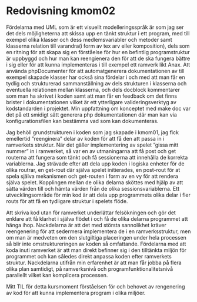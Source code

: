 ---
---
Redovisning kmom02
=========================

Fördelarna med UML som är ett visuellt modelleringsspråk är som jag ser det dels
 möjligheterna att skissa upp en tänkt struktur i ett program, med till exempel
 olika klasser och dess medlemsvariabler och metoder samt klasserna relation till
 varandra(i form av tex arv eller komposition), dels som en ritning för att skapa
 sig en förståelse för hur en befintlig programstruktur är uppbyggd och hur man
 kan reengienera den för att de ska fungera bättre i sig eller för att kunna
 implementeras i till exempel ett ramverk likt Anax. Att använda phpDocumenter
 för att automatgenerera dokumentationen av till exempel skapade klasser har
 också sina fördelar i och med att man får en tydlig och strukturerad sammanställning
 av dels strukturen i klasserna och eventuella relationen mellan klasserna, och dels
 docblock kommentarer som man ha skrivet i koden samt att man får en feedback om
 det finns brister i dokumentationen vilket är ett ytterligare valideringsverktyg
 av kodstandarden i projektet. Min uppfattning om konceptet med make doc var det
 på ett smidigt sätt generera php dokumentationen där man kan via konfigurationsfilen
 kan bestämma vad som kan dokumenteras.

 Jag behöll grundstrukturen i koden som jag skapade i kmom01, jag fick emellertid
 ”reenginera” delar av koden för att få den att passa in i ramverkets struktur.
 När det gäller implementering av spelet ”gissa mitt nummer” in i ramverket, så
 var en av utmaningarna att få post och get routerna att fungera som tänkt och få
 sessionerna att innehålla de korrekta variablerna. Jag strävade efter att dela
 upp koden i logiska enheter för de olika routrar, en get-rout där själva spelet
 initierades, en post-rout för at spela själva mekanismen och get-routen i form
 av en vy för att rendera själva spelet. Kopplingen mellan de olika delarna sköttes
 med hjälp av att sätta värden till och hämta värden från de olika sessionsvariablerna.
 Ett utvecklingsområde för min kod är att dela upp programmets olika delar i fler
 routs för att få en tydligare struktur i spelets flöde.

 Att skriva kod utan för ramverket underlättar felsökningen och gör det enklare
 att få klarhet i själva flödet i och få de olika delarna programmet att hänga
 ihop. Nackdelarna är att det med största sannolikhet kräver reengenering för
 att sedermera implementera de i en ramverksstruktur, men om man är medveten om
 den slutgiltiga placeringen under hela processen så blir inte omstruktureringen
 av koden så omfattande. Fördelarna med att koda inuti ramverket är att man direkt
 befinner sig i den tilltänkta miljön för programmet och kan således direkt
 anpassa koden efter ramverkets struktur. Nackdelarna utifrån min erfarenhet är
 att man får jobba på flera olika plan samtidigt, på ramverksnivå och
 programfunktionalitetsnivå parallellt vilket kan komplicera processen.

 Mitt TIL för detta kursmoment förståelsen för och behovet av rengenering av
 kod för att kunna implementera program i olika miljöer.
